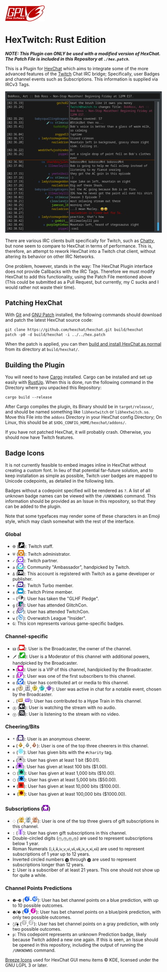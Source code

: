[![License: GPLv3](img/gplv3-127x51.png)](https://opensource.org/licenses/GPL-3.0)

# HexTwitch: Rust Edition

***NOTE: This Plugin can ONLY be used with a modified version of HexChat. The Patch File is included in this Repository at `./hex.patch`.***

This is a Plugin for [HexChat](https://github.com/hexchat/hexchat) which aims to integrate some of the more advanced features of the [Twitch](https://twitch.tv) Chat IRC bridge; Specifically, user Badges and channel events such as Subscriptions. This information is supplied via IRCv3 Tags.

![Screenshot](img/ross.png)

There are various IRC clients built specifically for Twitch, such as [Chatty](https://github.com/chatty/chatty), but none seem to compare to HexChat in terms of performance. This is, therefore, an attempt to rework HexChat into a Twitch chat client, without altering its behavior on other IRC Networks.

One problem, however, stands in the way: The HexChat Plugin interface does not provide Callbacks with the IRC Tags. Therefore we must modify HexChat to add this functionality, using the Patch File mentioned above (This could be submitted as a Pull Request, but currently, my C sucks and I would rather not waste their time).

## Patching HexChat

With [Git](https://git-scm.com) and [GNU Patch](https://savannah.gnu.org/projects/patch) installed, the following commands should download and patch the latest HexChat source code:

```
git clone https://github.com/hexchat/hexchat.git build/hexchat
patch -p0 -d build/hexchat -i ../../hex.patch
```

When the patch is applied, you can then [build and install HexChat as normal](https://hexchat.readthedocs.io/en/latest/building.html) from its directory at `build/hexchat/`.

## Building the Plugin

You will need to have [Cargo](https://github.com/rust-lang/cargo) installed. Cargo can be installed and set up easily with [RustUp](https://rustup.rs/). When this is done, run the following command in the Directory where you unpacked this Repository:

```
cargo build --release
```

After Cargo compiles the plugin, its Binary should be in `target/release/`, and should be named something like `libhextwitch` or `libhextwitch.so`. Move this File into the `addons` Directory in your HexChat config Directory; On Linux, this should be at `$XDG_CONFIG_HOME/hexchat/addons/`.

If you have not patched HexChat, it will probably crash. Otherwise, you should now have Twitch features.


## Badge Icons

It is not currently feasible to embed images inline in HexChat without creating a custom font. In lieu of that potential far-future solution, and to keep installation as simple as possible, Twitch user badges are mapped to Unicode codepoints, as detailed in the following lists.

Badges without a codepoint specified will be rendered as `?`. A list of all unknown badge names can be viewed with the `/UNKNOWNS` command. This information should be provided as an Issue in this repository, so that they can be added to the plugin.

Note that some typefaces may render some of these characters in an Emoji style, which may clash somewhat with the rest of the interface.

### Global
- `🜨` (![staff](img/badges/staff.png)): Twitch staff.
- `⛨` (![admin](img/badges/admin.png)): Twitch administrator.
- `✓` (![partner](img/badges/partner.png)): Twitch partner.
- `a` (![ambassador](img/badges/ambassador.png)): Community "Ambassador", handpicked by Twitch.
- `Δ` (![game-developer](img/badges/game-developer.png)): This account is registered with Twitch as a game developer or publisher.
- `+` (![turbo](img/badges/turbo.png)): Twitch Turbo member.
- `±` (![premium](img/badges/premium.png)): Twitch Prime member.
- `~` (![glhf-pledge](img/badges/glhf-pledge.png)): User has taken the "GLHF Pledge".
- `g` (![glitchcon](img/badges/glitchcon2020.png)): User has attended GlitchCon.
- `c` (![twitchcon](img/badges/twitchcon2017.png)): User has attended TwitchCon.
- `w` (![overwatch-league-insider](img/badges/overwatch-league-insider_2018B.png)): Overwatch League "Insider".
- `G`: This icon represents various game-specific badges.

### Channel-specific
- `🜲` (![broadcaster](img/badges/broadcaster.png)): User is the Broadcaster, the owner of the channel.
- `🗡` (![moderator](img/badges/moderator.png)): User is a Moderator of this channel with additional powers, handpicked by the Broadcaster.
- `⚑` (![vip](img/badges/vip.png)): User is a VIP of this channel, handpicked by the Broadcaster.
- `ⲷ` (![founder](img/badges/founder.png)): User was one of the first subscribers to this channel.
- `α` (![artist-badge](img/badges/artist-badge.png)): User has contributed art or media to this channel.
- `m` (![moments](img/badges/moments-4.png),![moments](img/badges/moments-8.png),![moments](img/badges/moments-12.png),![moments](img/badges/moments-16.png),![moments](img/badges/moments-20.png)): User was active in chat for a notable event, chosen by the Broadcaster.
- `.` (![hype-train](img/badges/hype-train-1.png),![hype-train](img/badges/hype-train-2.png)): User has contributed to a Hype Train in this channel.
- `Ⓐ` (![no_audio](img/badges/no_audio.png)): User is watching the stream with no audio.
- `Ⓥ` (![no_video](img/badges/no_video.png)): User is listening to the stream with no video.

### Cheering/Bits
- `*` (![anonymous-cheerer](img/badges/anonymous-cheerer.png)): User is an anonymous cheerer.
- `❖` (![bits-leader](img/badges/bits-leader-1.png),![bits-leader](img/badges/bits-leader-2.png),![bits-leader](img/badges/bits-leader-3.png)): User is one of the top three cheerers in this channel.
- `🝔` (![bits-charity](img/badges/bits-charity.png)): User has given bits with the `#charity` tag.
- `▴` (![bits](img/badges/bits-1.png)): User has given at least 1 bit ($0.01).
- `⬧` (![bits](img/badges/bits-100.png)): User has given at least 100 bits ($1.00).
- `⬠` (![bits](img/badges/bits-1000.png)): User has given at least 1,000 bits ($10.00).
- `⬡` (![bits](img/badges/bits-5000.png)): User has given at least 5,000 bits ($50.00).
- `🟋` (![bits](img/badges/bits-10000.png)): User has given at least 10,000 bits ($100.00).
- `🟎` (![bits](img/badges/bits-100000.png)): User has given at least 100,000 bits ($1000.00).

### Subscriptions (![subscriber](img/badges/subscriber-0.png))
- `⁘` (![sub-gift-leader](img/badges/sub-gift-leader-1.png),![sub-gift-leader](img/badges/sub-gift-leader-2.png),![sub-gift-leader](img/badges/sub-gift-leader-3.png)): User is one of the top three givers of gift subscriptions in this channel.
- `:` (![sub-gifter](img/badges/sub-gifter-1.png)): User has given gift subscriptions in this channel.
- Double-circled digits (`⓵`,`⓷`,`⓺`,`⓽`) are used to represent subscriptions below 1 year.
- Roman Numerals (`ⅰ`,`ⅱ`,`ⅲ`,`ⅳ`,`ⅴ`,`ⅵ`,`ⅶ`,`ⅷ`,`ⅸ`,`ⅹ`,`ⅺ`,`ⅻ`) are used to represent subscriptions of 1 year up to 12 years.
- Inverted circled numbers `⓭` through `⓴` are used to represent subscriptions longer than 12 years.
- `⁑`: User is a subscriber of at least 21 years. This one should not show up for quite a while.

### Channel Points Predictions
- `❶`–`❿` (![blue-1](img/badges/predictions-blue-1.png)–![blue-10](img/badges/predictions-blue-10.png)): User has bet channel points on a blue prediction, with up to 10 possible outcomes.
- `❶`/`❷` (![blue-1](img/badges/predictions-blue-1.png),![pink-2](img/badges/predictions-pink-2.png)): User has bet channel points on a blue/pink prediction, with only two possible outcomes.
- `⧲`/`⧳` (![gray-1](img/badges/predictions-gray-1.png),![gray-2](img/badges/predictions-gray-2.png)): User has bet channel points on a gray prediction, with only two possible outcomes.
- `p`: This codepoint represents an unknown Prediction badge, likely because Twitch added a new one again. If this is seen, an Issue should be opened in this repository, including the output of running the `/UNKNOWNS` command.


[Breeze Icons](https://develop.kde.org/frameworks/breeze-icons/) used for HexChat GUI menu items © KDE, licensed under the GNU LGPL 3 or later.
